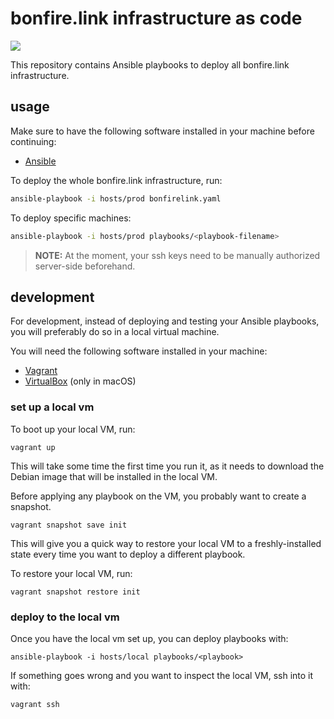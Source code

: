 # bonfire.link infrastructure as code

[![](https://github.com/bonfirelink/infrastructure/workflows/linting/badge.svg?branch=master)](https://github.com/bonfirelink/infrastructure/actions?query=workflow%3Alinting+branch%3Amaster)

This repository contains Ansible playbooks to deploy all bonfire.link infrastructure.

## usage

Make sure to have the following software installed in your machine before continuing:
- [Ansible](https://docs.ansible.com/ansible/latest/installation_guide/intro_installation.html)

To deploy the whole bonfire.link infrastructure, run:

```sh
ansible-playbook -i hosts/prod bonfirelink.yaml
```

To deploy specific machines:

```sh
ansible-playbook -i hosts/prod playbooks/<playbook-filename>
```

> **NOTE:** At the moment, your ssh keys need to be manually authorized server-side beforehand.

## development

For development, instead of deploying and testing your Ansible playbooks, you will preferably do so in a local virtual machine.

You will need the following software installed in your machine:
- [Vagrant](https://www.vagrantup.com/)
- [VirtualBox](https://www.virtualbox.org/) (only in macOS)

### set up a local vm

To boot up your local VM, run:

```shell
vagrant up
```

This will take some time the first time you run it, as it needs to download the Debian image that will be installed in the local VM.

Before applying any playbook on the VM, you probably want to create a snapshot.

```shell
vagrant snapshot save init
```

This will give you a quick way to restore your local VM to a freshly-installed state every time you want to deploy a different playbook.

To restore your local VM, run:

```shell
vagrant snapshot restore init
```

### deploy to the local vm

Once you have the local vm set up, you can deploy playbooks with:

```shell
ansible-playbook -i hosts/local playbooks/<playbook>
```

If something goes wrong and you want to inspect the local VM, ssh into it with:

```shell
vagrant ssh
```
